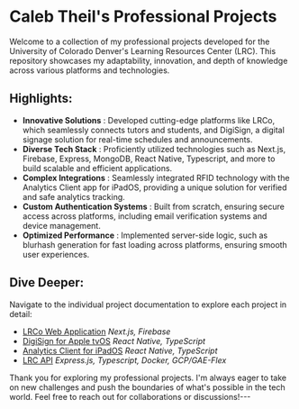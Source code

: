 # Caleb Theil's Professional Projects

Welcome to a collection of my professional projects developed for the University of Colorado Denver's Learning Resources Center (LRC). This repository showcases my adaptability, innovation, and depth of knowledge across various platforms and technologies.
## Highlights: 
- **Innovative Solutions** : Developed cutting-edge platforms like LRCo, which seamlessly connects tutors and students, and DigiSign, a digital signage solution for real-time schedules and announcements. 
- **Diverse Tech Stack** : Proficiently utilized technologies such as Next.js, Firebase, Express, MongoDB, React Native, Typescript, and more to build scalable and efficient applications. 
- **Complex Integrations** : Seamlessly integrated RFID technology with the Analytics Client app for iPadOS, providing a unique solution for verified and safe analytics tracking. 
- **Custom Authentication Systems** : Built from scratch, ensuring secure access across platforms, including email verification systems and device management. 
- **Optimized Performance** : Implemented server-side logic, such as blurhash generation for fast loading across platforms, ensuring smooth user experiences.
## Dive Deeper:

Navigate to the individual project documentation to explore each project in detail: 
- [LRCo Web Application](https://github.com/ctheil/professional-projects/blob/main/docs/lrco.md)
_Next.js, Firebase_
- [DigiSign for Apple tvOS](https://github.com/ctheil/professional-projects/blob/main/docs/DigiSign.md)
_React Native, TypeScript_
- [Analytics Client for iPadOS](https://github.com/ctheil/professional-projects/blob/main/docs/analytics-client.md)
_React Native, TypeScript_
- [LRC API](https://github.com/ctheil/professional-projects/blob/main/docs/lrc-api.md)
_Express.js, Typescript, Docker, GCP/GAE-Flex_

Thank you for exploring my professional projects. I'm always eager to take on new challenges and push the boundaries of what's possible in the tech world. Feel free to reach out for collaborations or discussions!---
